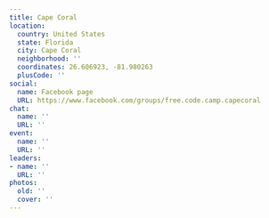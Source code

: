 ```yaml
---
title: Cape Coral
location:
  country: United States
  state: Florida
  city: Cape Coral
  neighborhood: ''
  coordinates: 26.606923, -81.980263
  plusCode: ''
social:
  name: Facebook page
  URL: https://www.facebook.com/groups/free.code.camp.capecoral
chat:
  name: ''
  URL: ''
event:
  name: ''
  URL: ''
leaders:
- name: ''
  URL: ''
photos:
  old: ''
  cover: ''
---
```

